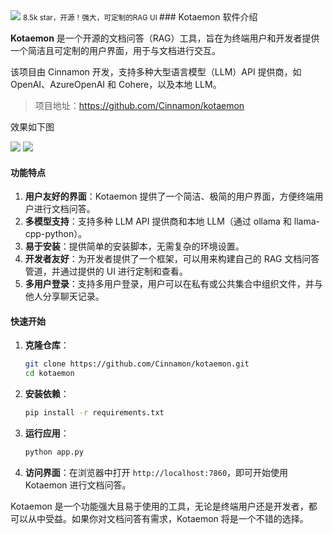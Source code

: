 <img src="/assets/image/240903-kotaemon-1.png">
<small>8.5k star，开源！强大，可定制的RAG UI</small>
### Kotaemon 软件介绍

**Kotaemon** 是一个开源的文档问答（RAG）工具，旨在为终端用户和开发者提供一个简洁且可定制的用户界面，用于与文档进行交互。

该项目由 Cinnamon 开发，支持多种大型语言模型（LLM）API 提供商，如 OpenAI、AzureOpenAI 和 Cohere，以及本地 LLM。

>项目地址：https://github.com/Cinnamon/kotaemon 

效果如下图

![](/assets/image/240903-kotaemon.png)
![](/assets/image/240903-kotaemon-1.png)

#### 功能特点

1. **用户友好的界面**：Kotaemon 提供了一个简洁、极简的用户界面，方便终端用户进行文档问答。
2. **多模型支持**：支持多种 LLM API 提供商和本地 LLM（通过 ollama 和 llama-cpp-python）。
3. **易于安装**：提供简单的安装脚本，无需复杂的环境设置。
4. **开发者友好**：为开发者提供了一个框架，可以用来构建自己的 RAG 文档问答管道，并通过提供的 UI 进行定制和查看。
5. **多用户登录**：支持多用户登录，用户可以在私有或公共集合中组织文件，并与他人分享聊天记录。

#### 快速开始

1. **克隆仓库**：
   ```bash
   git clone https://github.com/Cinnamon/kotaemon.git
   cd kotaemon
   ```

2. **安装依赖**：
   ```bash
   pip install -r requirements.txt
   ```

3. **运行应用**：
   ```bash
   python app.py
   ```

4. **访问界面**：在浏览器中打开 `http://localhost:7860`，即可开始使用 Kotaemon 进行文档问答。

Kotaemon 是一个功能强大且易于使用的工具，无论是终端用户还是开发者，都可以从中受益。如果你对文档问答有需求，Kotaemon 将是一个不错的选择。

